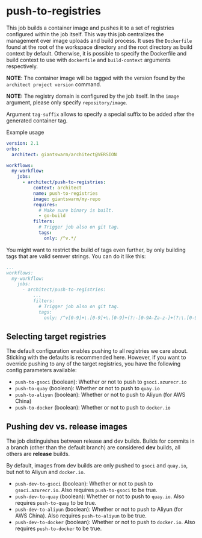 # push-to-registries

This job builds a container image and pushes it to a set of registries configured within the job itself.
This way this job centralizes the management over image uploads and build process.
It uses the `Dockerfile` found at the root of the workspace directory and the root directory as
build context by default.
Otherwise, it is possible to specify the Dockerfile and build context to use with `dockerfile` and `build-context` arguments respectively.

**NOTE**: The container image will be tagged with the version found by the `architect project version` command.

**NOTE:** The registry domain is configured by the job itself. In the `image` argument, please only specify `repository/image`.

Argument `tag-suffix` allows to specify a special suffix to be added after the generated container tag.

Example usage

```yaml
version: 2.1
orbs:
  architect: giantswarm/architect@VERSION

workflows:
  my-workflow:
    jobs:
      - architect/push-to-registries:
          context: architect
          name: push-to-registries
          image: giantswarm/my-repo
          requires:
            # Make sure binary is built.
            - go-build
          filters:
            # Trigger job also on git tag.
            tags:
              only: /^v.*/
```

You might want to restrict the build of tags even further, by only building tags that are valid semver strings.
You can do it like this:

```yaml
...
workflows:
  my-workflow:
    jobs:
      - architect/push-to-registries:
          ...
          filters:
            # Trigger job also on git tag.
            tags:
              only: /^v[0-9]+\.[0-9]+\.[0-9]+(?:-[0-9A-Za-z-]+(?:\.[0-9A-Za-z-]+)*)?(?:\+[0-9A-Za-z-]+)?$/
```

## Selecting target registries

The default configuration enables pushing to all registries we care about. Sticking with the defaults is recommended here. However, if you want to override pushing to any of the target registries, you have the following config parameters available:

- `push-to-gsoci` (boolean): Whether or not to push to `gsoci.azurecr.io`
- `push-to-quay` (boolean): Whether or not to push to `quay.io`
- `push-to-aliyun` (boolean): Whether or not to push to Aliyun (for AWS China)
- `push-to-docker` (boolean): Whether or not to push to `docker.io`

## Pushing dev vs. release images

The job distinguishes between release and dev builds. Builds for commits in a branch (other than the default branch) are considered **dev** builds, all others are **release** builds.

By default, images from dev builds are only pushed to `gsoci` and `quay.io`, but not to Aliyun and `docker.io`.

- `push-dev-to-gsoci` (boolean): Whether or not to push to `gsoci.azurecr.io`. Also requires `push-to-gsoci` to be true.
- `push-dev-to-quay` (boolean): Whether or not to push to `quay.io`. Also requires `push-to-quay` to be true.
- `push-dev-to-aliyun` (boolean): Whether or not to push to Aliyun (for AWS China). Also requires `push-to-aliyun` to be true.
- `push-dev-to-docker` (boolean): Whether or not to push to `docker.io`. Also requires `push-to-docker` to be true.
